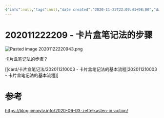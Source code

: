 ```yaml
---
{"info":null,"tags":null,"date created":"2020-11-22T22:09:41+08:00","date modified":"2024-04-17T13:12:41+08:00","dg-publish":true,"permalink":"/card/卡片盒笔记法/202011222209 - 卡片盒笔记法的步骤/","dgPassFrontmatter":true,"noteIcon":"2","created":"2020-11-22T22:09:41+08:00","updated":"2024-04-17T13:12:41+08:00"}
---
```



# 202011222209 - 卡片盒笔记法的步骤

![Pasted image 20201122220943.png](/img/user/attachs/Pasted%20image%2020201122220943.png)

卡片盒笔记法的步骤？

[[card/卡片盒笔记法/202011210003 - 卡片盒笔记法的基本流程\|202011210003 - 卡片盒笔记法的基本流程]]

# 参考

https://blog.jimmylv.info/2020-06-03-zettelkasten-in-action/
